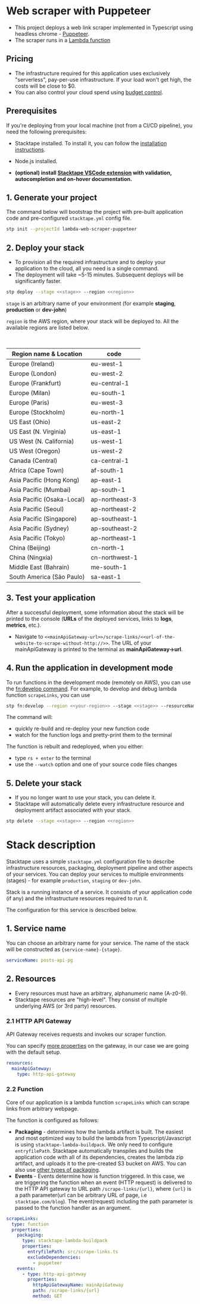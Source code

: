 # Web scraper with Puppeteer

- This project deploys a web link scraper implemented in Typescript using headless chrome -
  [Puppeteer](https://pptr.dev/).
- The scraper runs in a [Lambda function](https://docs.stacktape.com/resources/lambda-functions/)

## Pricing

- The infrastructure required for this application uses exclusively "serverless", pay-per-use infrastructure. If your load won't get high, the costs will be close to $0.
- You can also control your cloud spend using [budget control](https://docs.stacktape.com/configuration/budget-control/).

## Prerequisites

If you're deploying from your local machine (not from a CI/CD pipeline), you need the following prerequisites:

- Stacktape installed. To install it, you can follow the [installation instructions](https://docs.stacktape.com/getting-started/setup-stacktape/).

- Node.js installed.
- **(optional) install [Stacktape VSCode extension](https://marketplace.visualstudio.com/items?itemName=stacktape.vscode-stacktape) with
  validation, autocompletion and on-hover documentation.**

## 1. Generate your project

The command below will bootstrap the project with pre-built application code and pre-configured `stacktape.yml` config file.

```bash
stp init --projectId lambda-web-scraper-puppeteer
```

## 2. Deploy your stack

- To provision all the required infrastructure and to deploy your application to the cloud, all you need is a single
  command.
- The deployment will take ~5-15 minutes. Subsequent deploys will be significantly faster.

```bash
stp deploy --stage <<stage>> --region <<region>>
```

`stage` is an arbitrary name of your environment (for example **staging**, **production** or **dev-john**)

`region` is the AWS region, where your stack will be deployed to. All the available regions are listed below.

<br />

| Region name & Location     | code           |
| -------------------------- | -------------- |
| Europe (Ireland)           | eu-west-1      |
| Europe (London)            | eu-west-2      |
| Europe (Frankfurt)         | eu-central-1   |
| Europe (Milan)             | eu-south-1     |
| Europe (Paris)             | eu-west-3      |
| Europe (Stockholm)         | eu-north-1     |
| US East (Ohio)             | us-east-2      |
| US East (N. Virginia)      | us-east-1      |
| US West (N. California)    | us-west-1      |
| US West (Oregon)           | us-west-2      |
| Canada (Central)           | ca-central-1   |
| Africa (Cape Town)         | af-south-1     |
| Asia Pacific (Hong Kong)   | ap-east-1      |
| Asia Pacific (Mumbai)      | ap-south-1     |
| Asia Pacific (Osaka-Local) | ap-northeast-3 |
| Asia Pacific (Seoul)       | ap-northeast-2 |
| Asia Pacific (Singapore)   | ap-southeast-1 |
| Asia Pacific (Sydney)      | ap-southeast-2 |
| Asia Pacific (Tokyo)       | ap-northeast-1 |
| China (Beijing)            | cn-north-1     |
| China (Ningxia)            | cn-northwest-1 |
| Middle East (Bahrain)      | me-south-1     |
| South America (São Paulo)  | sa-east-1      |

## 3. Test your application

After a successful deployment, some information about the stack will be printed to the console (**URLs** of the deployed services, links to **logs**, **metrics**, etc.).

- Navigate to `<<mainApiGateway-url>>/scrape-links/<<url-of-the-website-to-scrape-without-http://>>`. The URL of your
  mainApiGateway is printed to the terminal as **mainApiGateway->url**.

## 4. Run the application in development mode

To run functions in the development mode (remotely on AWS), you can use the
[fn:develop command](https://docs.stacktape.com/cli/commands/fn-develop/). For example, to develop and debug lambda function `scrapeLinks`, you can use

```bash
stp fn:develop --region <<your-region>> --stage <<stage>> --resourceName scrapeLinks
```

The command will:

- quickly re-build and re-deploy your new function code
- watch for the function logs and pretty-print them to the terminal

The function is rebuilt and redeployed, when you either:

- type `rs + enter` to the terminal
- use the `--watch` option and one of your source code files changes

## 5. Delete your stack

- If you no longer want to use your stack, you can delete it.
- Stacktape will automatically delete every infrastructure resource and deployment artifact associated with your stack.

```bash
stp delete --stage <<stage>> --region <<region>>
```

# Stack description

Stacktape uses a simple `stacktape.yml` configuration file to describe infrastructure resources, packaging, deployment
pipeline and other aspects of your services. You can deploy your services to multiple environments (stages) - for
example `production`, `staging` or `dev-john`.

Stack is a running instance of a service. It consists of your application code (if any) and the infrastructure resources
required to run it.

The configuration for this service is described below.

## 1. Service name

You can choose an arbitrary name for your service. The name of the stack will be constructed as
`{service-name}-{stage}`.

```yml
serviceName: posts-api-pg
```

## 2. Resources

- Every resources must have an arbitrary, alphanumeric name (A-z0-9).
- Stacktape resources are "high-level". They consist of multiple underlying AWS (or 3rd party) resources.

### 2.1 HTTP API Gateway

API Gateway receives requests and invokes our scraper function.

You can specify [more properties](https://docs.stacktape.com/resources/http-api-gateways/) on the gateway, in our case
we are going with the default setup.

```yml
resources:
  mainApiGateway:
    type: http-api-gateway
```

### 2.2 Function

Core of our application is a lambda function `scrapeLinks` which can scrape links from arbitrary webpage.

The function is configured as follows:

- **Packaging** - determines how the lambda artifact is built. The easiest and most optimized way to build the lambda
  from Typescript/Javascript is using `stacktape-lambda-buildpack`. We only need to configure `entryfilePath`. Stacktape
  automatically transpiles and builds the application code with all of its dependencies, creates the lambda zip
  artifact, and uploads it to the pre-created S3 bucket on AWS. You can also use
  [other types of packaging](https://docs.stacktape.com/configuration/packaging/#packaging-lambda-functions).
- **Events** - Events determine how is function triggered. In this case, we are triggering the function when an event
  (HTTP request) is delivered to the HTTP API gateway to URL path `/scrape-links/{url}`, where `{url}` is a path
  parameter(url can be arbitrary URL of page, i.e `stacktape.com/blog`). The event(request) including the path parameter
  is passed to the function handler as an argument.

```yml
scrapeLinks:
  type: function
  properties:
    packaging:
      type: stacktape-lambda-buildpack
      properties:
        entryfilePath: src/scrape-links.ts
        excludeDependencies:
          - puppeteer
    events:
      - type: http-api-gateway
        properties:
          httpApiGatewayName: mainApiGateway
          path: /scrape-links/{url}
          method: GET
```
